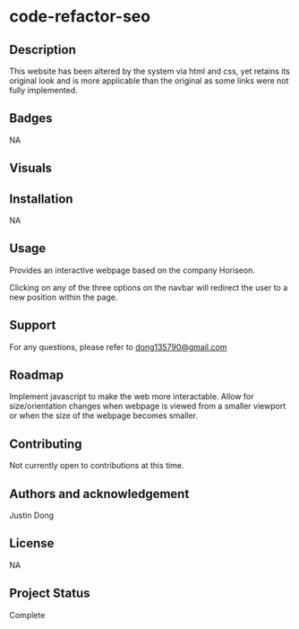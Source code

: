 # code-refactor-seo

## Description 

This website has been altered by the system via html and css, yet retains its original look and is more applicable than the original as some links were not fully implemented. 

## Badges

NA

## Visuals

## Installation

NA 
## Usage

Provides an interactive webpage based on the company Horiseon.

Clicking on any of the three options on the navbar will redirect the user to a new position within the page.
## Support

For any questions, please refer to dong135790@gmail.com

## Roadmap

Implement javascript to make the web more interactable.
Allow for size/orientation changes when webpage is viewed from a smaller viewport or when the size of the webpage becomes smaller.
## Contributing

Not currently open to contributions at this time.

## Authors and acknowledgement

Justin Dong
## License

NA

## Project Status

Complete